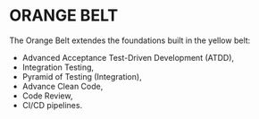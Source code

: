 # ORANGE BELT

The Orange Belt extendes the foundations built in the yellow belt:

- Advanced Acceptance Test-Driven Development (ATDD),
- Integration Testing,
- Pyramid of Testing (Integration),
- Advance Clean Code,
- Code Review,
- CI/CD pipelines.
